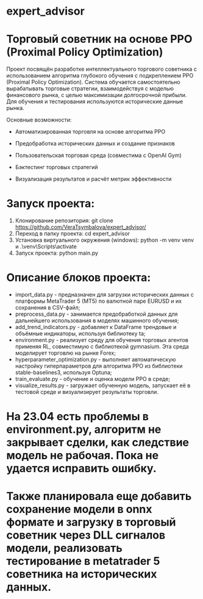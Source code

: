 # expert_advisor

# Торговый советник на основе PPO (Proximal Policy Optimization)
Проект посвящён разработке интеллектуального торгового советника с использованием алгоритма глубокого обучения с подкреплением PPO (Proximal Policy Optimization). Система обучается самостоятельно вырабатывать торговые стратегии, взаимодействуя с моделью финансового рынка, с целью максимизации долгосрочной прибыли. Для обучения и тестирования используются исторические данные рынка.

Основные возможности:

* Автоматизированная торговля на основе алгоритма PPO

* Предобработка исторических данных и создание признаков

* Пользовательская торговая среда (совместима с OpenAI Gym)

* Бэктестинг торговых стратегий

* Визуализация результатов и расчёт метрик эффективности

# Запуск проекта: 
1. Клонирование репозитория: git clone https://github.com/VeraTsymbalova/expert_advisor/
2. Переход в папку проекта: cd expert_advisor
3. Установка виртуального окружения (windows): python -m venv venv и .\venv\Scripts\activate 
4. Запуск проекта: python main.py

# Описание блоков проекта:
 - import_data.py - предназначен для загрузки исторических данных с платформы MetaTrader 5 (MT5) по валютной паре EURUSD и их сохранения в CSV-файл;
 - preprocess_data.py - занимается предобработкой данных для дальнейшего использования в моделях машинного обучения;
 - add_trend_indicators.py - добавляет к DataFrame трендовые и объёмные индикаторы, используя библиотеку ta;
 - environment.py - реализует среду для обучения торговых агентов применяя RL, совместимую с библиотекой gymnasium. Эта среда моделирует торговлю на рынке Forex;
 - hyperparameter_optimization.py - выполняет автоматическую настройку гиперпараметров для алгоритма PPO из библиотеки stable-baselines3, используя Optuna;
 - train_evaluate.py - обучение и оценка модели PPO в среде;
 - visualize_results.py - загружает обученную модель, запускает её в тестовой среде и визуализирует результаты торговли.

# На 23.04 есть проблемы в environment.py, алгоритм не закрывает сделки, как следствие модель не рабочая. Пока не удается исправить ошибку. 
# Также планировала еще добавить сохранение модели в onnx формате и загрузку в торговый советник через DLL сигналов модели, реализовать тестирование в metatrader 5 советника на исторических данных.


